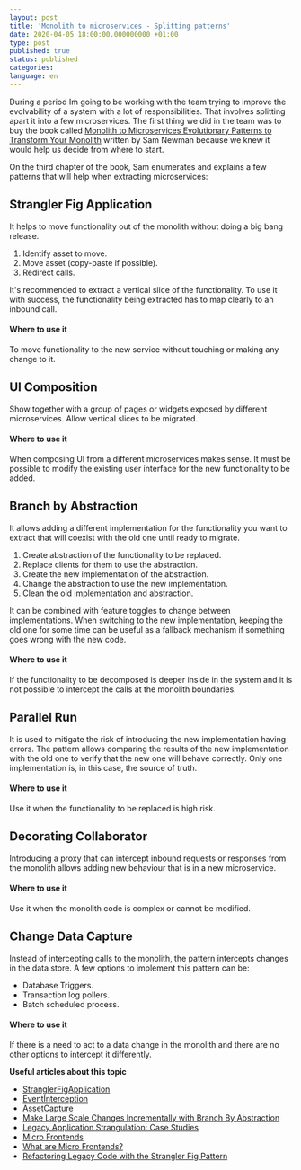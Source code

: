 ```yaml
---
layout: post
title: 'Monolith to microservices - Splitting patterns'
date: 2020-04-05 18:00:00.000000000 +01:00
type: post
published: true 
status: published
categories:
language: en
---
```


During a period Iḿ going to be working with the team trying to improve the evolvability of a system with a lot of responsibilities. That involves splitting apart it into a few microservices. The first thing we did in the team was to buy the book called [Monolith to
Microservices Evolutionary Patterns to Transform Your Monolith](https://www.goodreads.com/book/show/44144499-monolith-to-microservices) written by Sam Newman because we knew it would help us decide from where to start.

On the third chapter of the book, Sam enumerates and explains a few patterns that will help when extracting microservices:

## **Strangler Fig Application**

It helps to move functionality out of the monolith without doing a big bang release.

1. Identify asset to move.
2. Move asset (copy-paste if possible).
3. Redirect calls.

It's recommended to extract a vertical slice of the functionality.
To use it with success, the functionality being extracted has to map clearly to an inbound call.

#### Where to use it
To move functionality to the new service without touching or making any change to it.

## **UI Composition**
Show together with a group of pages or widgets exposed by different microservices. Allow vertical slices to be migrated.

#### Where to use it
When composing UI from a different microservices makes sense. It must be possible to modify the existing user interface for the new functionality to be added.

## **Branch by Abstraction**
It allows adding a different implementation for the functionality you want to extract that will coexist with the old one until ready to migrate.

1. Create abstraction of the functionality to be replaced.
2. Replace clients for them to use the abstraction.
3. Create the new implementation of the abstraction.
4. Change the abstraction to use the new implementation.
5. Clean the old implementation and abstraction.

It can be combined with feature toggles to change between implementations.
When switching to the new implementation, keeping the old one for some time can be useful as a fallback mechanism if something goes wrong with the new code.

#### Where to use it
If the functionality to be decomposed is deeper inside in the system and it is not possible to intercept the calls at the monolith boundaries.

## **Parallel Run**
It is used to mitigate the risk of introducing the new implementation having errors. The pattern allows comparing the results of the new implementation with the old one to verify that the new one will behave correctly. Only one implementation is, in this case, the source of truth.

#### Where to use it
Use it when the functionality to be replaced is high risk.

## **Decorating Collaborator**
Introducing a proxy that can intercept inbound requests or responses from the monolith allows adding new behaviour that is in a new microservice. 

#### Where to use it
Use it when the monolith code is complex or cannot be modified.

## **Change Data Capture**
Instead of intercepting calls to the monolith, the pattern intercepts changes in the data store. A few options to implement this pattern can be:

- Database Triggers.
- Transaction log pollers.
- Batch scheduled process.

#### Where to use it
If there is a need to act to a data change in the monolith and there are no other options to intercept it differently. 


**Useful articles about this topic**

- [StranglerFigApplication](https://martinfowler.com/bliki/StranglerFigApplication.html)
- [EventInterception](https://mrtinfowler.com/bliki/EventInterception.html)
- [AssetCapture](https://martinfowler.com/bliki/AssetCapture.html)
- [Make Large Scale Changes Incrementally with Branch By Abstraction](https://continuousdelivery.com/2011/05/make-large-scale-changes-incrementally-with-branch-by-abstraction/)
- [Legacy Application Strangulation: Case Studies](https://paulhammant.com/2013/07/14/legacy-application-strangulation-case-studies/)
- [Micro Frontends](https://martinfowler.com/articles/micro-frontends.html)
- [What are Micro Frontends?](https://micro-frontends.org/)
- [Refactoring Legacy Code with the Strangler Fig Pattern](https://engineering.shopify.com/blogs/engineering/refactoring-legacy-code-strangler-fig-pattern)